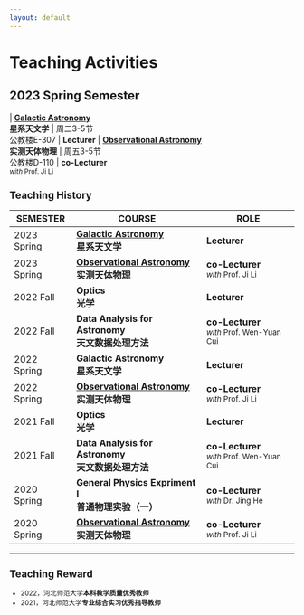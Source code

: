 ```yaml
---
layout: default
---
```


# Teaching Activities

## 2023 Spring Semester

| **[Galactic Astronomy](/teaching/Galaxy)**<br>**星系天文学** |  周二3-5节<br>公教楼E-307 | **Lecturer**
| **[Observational Astronomy](/teaching/ObsAstro.md)**<br>**实测天体物理** |  周五3-5节<br>公教楼D-110 | **co-Lecturer** <small><br><i>with</i> Prof. Ji Li

## Teaching History

SEMESTER | COURSE | ROLE 
---------|--------|------
2023 Spring | **[Galactic Astronomy](/teaching/Galaxy)**<br>**星系天文学** |  **Lecturer**
2023 Spring | **[Observational Astronomy]()**<br>**实测天体物理** | **co-Lecturer** <small><br><i>with</i> Prof. Ji Li
2022 Fall | **Optics**<br>**光学** | **Lecturer** 
2022 Fall | **Data Analysis for Astronomy**<br>**天文数据处理方法** |  **co-Lecturer** <small><br><i>with</i> Prof. Wen-Yuan Cui
2022 Spring | **Galactic Astronomy**<br>**星系天文学** |  **Lecturer**
2022 Spring | **[Observational Astronomy]()**<br>**实测天体物理** | **co-Lecturer** <small><br><i>with</i> Prof. Ji Li
2021 Fall | **Optics**<br>**光学** | **Lecturer** 
2021 Fall | **Data Analysis for Astronomy**<br>**天文数据处理方法** |  **co-Lecturer** <small><br><i>with</i> Prof. Wen-Yuan Cui
2020 Spring | **General Physics Expriment I**<br>**普通物理实验（一）** | **co-Lecturer** <small><br><i>with</i> Dr. Jing He
2020 Spring | **[Observational Astronomy]()**<br>**实测天体物理** | **co-Lecturer** <small><br><i>with</i> Prof. Ji Li

----

## Teaching Reward
* 2022，河北师范大学**本科教学质量优秀教师**
* 2021，河北师范大学**专业综合实习优秀指导教师**
